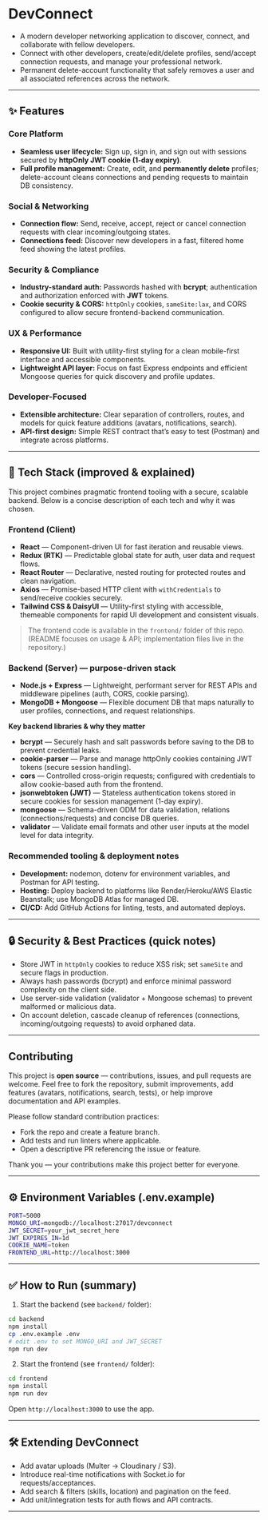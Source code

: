 # DevConnect

- A modern developer networking application to discover, connect, and collaborate with fellow developers.
- Connect with other developers, create/edit/delete profiles, send/accept connection requests, and manage your professional network.
- Permanent delete-account functionality that safely removes a user and all associated references across the network.

---

## ✨ Features

### Core Platform

- **Seamless user lifecycle:** Sign up, sign in, and sign out with sessions secured by **httpOnly JWT cookie (1‑day expiry)**.
- **Full profile management:** Create, edit, and **permanently delete** profiles; delete-account cleans connections and pending requests to maintain DB consistency.

### Social & Networking

- **Connection flow:** Send, receive, accept, reject or cancel connection requests with clear incoming/outgoing states.
- **Connections feed:** Discover new developers in a fast, filtered home feed showing the latest profiles.

### Security & Compliance

- **Industry-standard auth:** Passwords hashed with **bcrypt**; authentication and authorization enforced with **JWT** tokens.
- **Cookie security & CORS:** `httpOnly` cookies, `sameSite:lax`, and CORS configured to allow secure frontend-backend communication.

### UX & Performance

- **Responsive UI:** Built with utility-first styling for a clean mobile-first interface and accessible components.
- **Lightweight API layer:** Focus on fast Express endpoints and efficient Mongoose queries for quick discovery and profile updates.

### Developer-Focused

- **Extensible architecture:** Clear separation of controllers, routes, and models for quick feature additions (avatars, notifications, search).
- **API-first design:** Simple REST contract that’s easy to test (Postman) and integrate across platforms.

---

## 🧰 Tech Stack (improved & explained)

This project combines pragmatic frontend tooling with a secure, scalable backend. Below is a concise description of each tech and why it was chosen.

### Frontend (Client)

- **React** — Component-driven UI for fast iteration and reusable views.
- **Redux (RTK)** — Predictable global state for auth, user data and request flows.
- **React Router** — Declarative, nested routing for protected routes and clean navigation.
- **Axios** — Promise-based HTTP client with `withCredentials` to send/receive cookies securely.
- **Tailwind CSS & DaisyUI** — Utility-first styling with accessible, themeable components for rapid UI development and consistent visuals.

> The frontend code is available in the `frontend/` folder of this repo. (README focuses on usage & API; implementation files live in the repository.)

### Backend (Server) — purpose-driven stack

- **Node.js + Express** — Lightweight, performant server for REST APIs and middleware pipelines (auth, CORS, cookie parsing).
- **MongoDB + Mongoose** — Flexible document DB that maps naturally to user profiles, connections, and request relationships.

**Key backend libraries & why they matter**

- **bcrypt** — Securely hash and salt passwords before saving to the DB to prevent credential leaks.
- **cookie-parser** — Parse and manage httpOnly cookies containing JWT tokens (secure session handling).
- **cors** — Controlled cross-origin requests; configured with credentials to allow cookie-based auth from the frontend.
- **jsonwebtoken (JWT)** — Stateless authentication tokens stored in secure cookies for session management (1-day expiry).
- **mongoose** — Schema-driven ODM for data validation, relations (connections/requests) and concise DB queries.
- **validator** — Validate email formats and other user inputs at the model level for data integrity.

### Recommended tooling & deployment notes

- **Development:** nodemon, dotenv for environment variables, and Postman for API testing.
- **Hosting:** Deploy backend to platforms like Render/Heroku/AWS Elastic Beanstalk; use MongoDB Atlas for managed DB.
- **CI/CD:** Add GitHub Actions for linting, tests, and automated deploys.

---

## 🔒 Security & Best Practices (quick notes)

- Store JWT in `httpOnly` cookies to reduce XSS risk; set `sameSite` and secure flags in production.
- Always hash passwords (bcrypt) and enforce minimal password complexity on the client side.
- Use server-side validation (validator + Mongoose schemas) to prevent malformed or malicious data.
- On account deletion, cascade cleanup of references (connections, incoming/outgoing requests) to avoid orphaned data.

---

## Contributing

This project is **open source** — contributions, issues, and pull requests are welcome. Feel free to fork the repository, submit improvements, add features (avatars, notifications, search, tests), or help improve documentation and API examples.

Please follow standard contribution practices:
- Fork the repo and create a feature branch.
- Add tests and run linters where applicable.
- Open a descriptive PR referencing the issue or feature.

Thank you — your contributions make this project better for everyone.

---

## ⚙️ Environment Variables (.env.example)

```bash
PORT=5000
MONGO_URI=mongodb://localhost:27017/devconnect
JWT_SECRET=your_jwt_secret_here
JWT_EXPIRES_IN=1d
COOKIE_NAME=token
FRONTEND_URL=http://localhost:3000
```

---

## ✅ How to Run (summary)

1. Start the backend (see `backend/` folder):

```bash
cd backend
npm install
cp .env.example .env
# edit .env to set MONGO_URI and JWT_SECRET
npm run dev
```

2. Start the frontend (see `frontend/` folder):

```bash
cd frontend
npm install
npm run dev
```

Open `http://localhost:3000` to use the app.

---

## 🛠️ Extending DevConnect

- Add avatar uploads (Multer → Cloudinary / S3).
- Introduce real-time notifications with Socket.io for requests/acceptances.
- Add search & filters (skills, location) and pagination on the feed.
- Add unit/integration tests for auth flows and API contracts.

---
